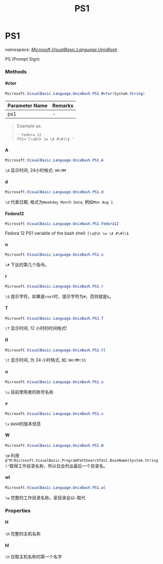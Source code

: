﻿---
title: PS1
---

# PS1
_namespace: [Microsoft.VisualBasic.Language.UnixBash](N-Microsoft.VisualBasic.Language.UnixBash.html)_

PS (Prompt Sign)



### Methods

#### #ctor
```csharp
Microsoft.VisualBasic.Language.UnixBash.PS1.#ctor(System.String)
```


|Parameter Name|Remarks|
|--------------|-------|
|ps1|-|

> 
>  Example as:
>  
>  ```vbnet
>  ' Fedora 12
>  PS1='[\u@\h \w \A #\#]\$ '
>  ```
>  

#### A
```csharp
Microsoft.VisualBasic.Language.UnixBash.PS1.A
```
``\A`` 显示时间, 24小时格式: ``HH:MM``

#### d
```csharp
Microsoft.VisualBasic.Language.UnixBash.PS1.d
```
``\d`` 代表日期, 格式为``Weekday Month Date``, 例如``Mon Aug 1``

#### Fedora12
```csharp
Microsoft.VisualBasic.Language.UnixBash.PS1.Fedora12
```
Fedora 12 PS1 variable of the bash shell: ``[\u@\h \w \A #\#]\$ ``

#### n
```csharp
Microsoft.VisualBasic.Language.UnixBash.PS1.n
```
``\#`` 下达的第几个指令。

#### r
```csharp
Microsoft.VisualBasic.Language.UnixBash.PS1.r
```
``\$`` 提示字符，如果是``root``时，提示字符为``#``，否则就是``$``。

#### T
```csharp
Microsoft.VisualBasic.Language.UnixBash.PS1.T
```
``\T`` 显示时间, 12 小时的时间格式!

#### tl
```csharp
Microsoft.VisualBasic.Language.UnixBash.PS1.tl
```
``\t`` 显示时间, 为 24 小时格式, 如: ``HH:MM:SS``

#### u
```csharp
Microsoft.VisualBasic.Language.UnixBash.PS1.u
```
``\u`` 目前使用者的账号名称

#### v
```csharp
Microsoft.VisualBasic.Language.UnixBash.PS1.v
```
``\v`` ``BASH``的版本信息

#### W
```csharp
Microsoft.VisualBasic.Language.UnixBash.PS1.W
```
``\W`` 利用``@"M:Microsoft.VisualBasic.ProgramPathSearchTool.BaseName(System.String)"``取得工作目录名称，所以仅会列出最后一个目录名。

#### wl
```csharp
Microsoft.VisualBasic.Language.UnixBash.PS1.wl
```
``\w`` 完整的工作目录名称。家目录会以``~``取代


### Properties

#### H
``\H`` 完整的主机名称
#### hl
``\h`` 仅取主机名称的第一个名字

